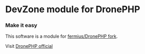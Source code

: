 # DevZone module for DronePHP
### Make it easy

This software is a module for [fermius/DronePHP fork](https://github.com/fermius/DronePHP).

Visit [DronePHP official](http://www.dronephp.com)